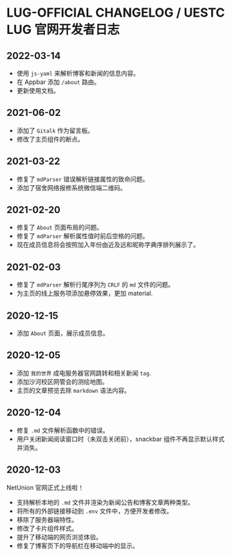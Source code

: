 # LUG-OFFICIAL CHANGELOG / UESTC LUG 官网开发者日志

## 2022-03-14

- 使用 `js-yaml` 来解析博客和新闻的信息内容。
- 在 Appbar 添加 `/about` 路由。
- 更新使用文档。

## 2021-06-02

- 添加了 `Gitalk` 作为留言板。
- 修改了主页组件的断点。

## 2021-03-22

- 修复了 `mdParser` 错误解析链接属性的致命问题。
- 添加了宿舍网络报修系统微信端二维码。

## 2021-02-20

- 修复了 `About` 页面布局的问题。
- 修复了 `mdParser` 解析属性值时前后空格的问题。
- 现在成员信息将会按照加入年份由近及远和昵称字典序排列展示了。

## 2021-02-03

- 修复了 `mdParser` 解析行尾序列为 `CRLF` 的 `md` 文件的问题。
- 为主页的线上服务项添加悬停效果，更加 material.

## 2020-12-15

- 添加 `About` 页面，展示成员信息。

## 2020-12-05

- 添加 `我的世界` 成电服务器官网跳转和相关新闻 `tag`.
- 添加沙河校区网管会的测绘地图。
- 主页的文章预览去除 `markdown` 语法内容。

## 2020-12-04

- 修复 `.md` 文件解析函数中的错误。
- 用户关闭新闻阅读窗口时（未双击关闭前），snackbar 组件不再显示默认样式并消失。

## 2020-12-03

NetUnion 官网正式上线啦！

- 支持解析本地的 `.md` 文件并渲染为新闻公告和博客文章两种类型。
- 将所有的外部链接移动到 `.env` 文件中，方便开发者修改。
- 移除了服务器端特性。
- 修改了卡片组件样式。
- 提升了移动端的网页浏览体验。
- 修复了博客页下的导航栏在移动端中的显示。
